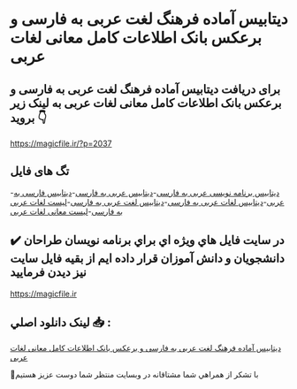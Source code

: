 # دیتابیس آماده فرهنگ لغت عربی به فارسی و برعکس بانک اطلاعات کامل معانی لغات عربی

## برای دریافت دیتابیس آماده فرهنگ لغت عربی به فارسی و برعکس بانک اطلاعات کامل معانی لغات عربی به لینک زیر بروید 👇

https://magicfile.ir/?p=2037

## تگ های فایل

-[دیتابیس برنامه نویسی عربی به فارسی](https://magicfile.ir/product/%d8%af%d9%8a%d8%aa%d8%a7%d8%a8%d9%8a%d8%b3-%d8%a2%d9%85%d8%a7%d8%af%d9%87-%d9%81%d8%b1%d9%87%d9%86%da%af-%d9%84%d8%ba%d8%aa-%d8%b9%d8%b1%d8%a8%d9%8a-%d8%a8%d9%87-%d9%81%d8%a7%d8%b1%d8%b3%d9%8a/)-[دیتابیس عربی به فارسی](https://magicfile.ir/product/%d8%af%d9%8a%d8%aa%d8%a7%d8%a8%d9%8a%d8%b3-%d8%a2%d9%85%d8%a7%d8%af%d9%87-%d9%81%d8%b1%d9%87%d9%86%da%af-%d9%84%d8%ba%d8%aa-%d8%b9%d8%b1%d8%a8%d9%8a-%d8%a8%d9%87-%d9%81%d8%a7%d8%b1%d8%b3%d9%8a/)-[دیتابیس فارسی به عربی](https://magicfile.ir/product/%d8%af%d9%8a%d8%aa%d8%a7%d8%a8%d9%8a%d8%b3-%d8%a2%d9%85%d8%a7%d8%af%d9%87-%d9%81%d8%b1%d9%87%d9%86%da%af-%d9%84%d8%ba%d8%aa-%d8%b9%d8%b1%d8%a8%d9%8a-%d8%a8%d9%87-%d9%81%d8%a7%d8%b1%d8%b3%d9%8a/)-[دیتابیس لغات عربی به فارسی](https://magicfile.ir/product/%d8%af%d9%8a%d8%aa%d8%a7%d8%a8%d9%8a%d8%b3-%d8%a2%d9%85%d8%a7%d8%af%d9%87-%d9%81%d8%b1%d9%87%d9%86%da%af-%d9%84%d8%ba%d8%aa-%d8%b9%d8%b1%d8%a8%d9%8a-%d8%a8%d9%87-%d9%81%d8%a7%d8%b1%d8%b3%d9%8a/)-[دیتابیس لغت عربی به فارسی](https://magicfile.ir/product/%d8%af%d9%8a%d8%aa%d8%a7%d8%a8%d9%8a%d8%b3-%d8%a2%d9%85%d8%a7%d8%af%d9%87-%d9%81%d8%b1%d9%87%d9%86%da%af-%d9%84%d8%ba%d8%aa-%d8%b9%d8%b1%d8%a8%d9%8a-%d8%a8%d9%87-%d9%81%d8%a7%d8%b1%d8%b3%d9%8a/)-[لیست لغات عربی به فارسی](https://magicfile.ir/product/%d8%af%d9%8a%d8%aa%d8%a7%d8%a8%d9%8a%d8%b3-%d8%a2%d9%85%d8%a7%d8%af%d9%87-%d9%81%d8%b1%d9%87%d9%86%da%af-%d9%84%d8%ba%d8%aa-%d8%b9%d8%b1%d8%a8%d9%8a-%d8%a8%d9%87-%d9%81%d8%a7%d8%b1%d8%b3%d9%8a/)-[لیست معانی لغات عربی](https://magicfile.ir/product/%d8%af%d9%8a%d8%aa%d8%a7%d8%a8%d9%8a%d8%b3-%d8%a2%d9%85%d8%a7%d8%af%d9%87-%d9%81%d8%b1%d9%87%d9%86%da%af-%d9%84%d8%ba%d8%aa-%d8%b9%d8%b1%d8%a8%d9%8a-%d8%a8%d9%87-%d9%81%d8%a7%d8%b1%d8%b3%d9%8a/)

## ✔️ در سايت فايل هاي ويژه اي براي برنامه نويسان طراحان دانشجويان و دانش آموزان قرار داده ايم از بقيه فايل سايت نيز ديدن فرماييد

https://magicfile.ir


## لينک دانلود اصلي 📥 :

[دیتابیس آماده فرهنگ لغت عربی به فارسی و برعکس بانک اطلاعات کامل معانی لغات عربی](https://magicfile.ir/product/%d8%af%d9%8a%d8%aa%d8%a7%d8%a8%d9%8a%d8%b3-%d8%a2%d9%85%d8%a7%d8%af%d9%87-%d9%81%d8%b1%d9%87%d9%86%da%af-%d9%84%d8%ba%d8%aa-%d8%b9%d8%b1%d8%a8%d9%8a-%d8%a8%d9%87-%d9%81%d8%a7%d8%b1%d8%b3%d9%8a/) 


🙏با تشکر از همراهي شما مشتاقانه در وبسایت منتظر شما دوست عزیز هستیم

